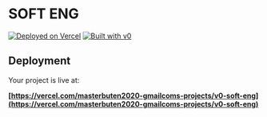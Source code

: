 # SOFT ENG



[![Deployed on Vercel](https://img.shields.io/badge/Deployed%20on-Vercel-black?style=for-the-badge&logo=vercel)](https://vercel.com/masterbuten2020-gmailcoms-projects/v0-soft-eng)
[![Built with v0](https://img.shields.io/badge/Built%20with-v0.dev-black?style=for-the-badge)](https://v0.dev/chat/projects/X7jYrCx2dSx)



## Deployment

Your project is live at:

**[https://vercel.com/masterbuten2020-gmailcoms-projects/v0-soft-eng](https://vercel.com/masterbuten2020-gmailcoms-projects/v0-soft-eng)**


